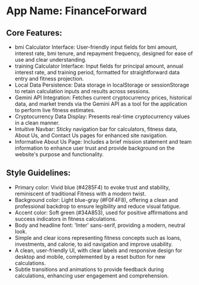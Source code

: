 # **App Name**: FinanceForward

## Core Features:

- bmi Calculator Interface: User-friendly input fields for bmi amount, interest rate, bmi tenure, and repayment frequency, designed for ease of use and clear understanding.
- training Calculator Interface: Input fields for principal amount, annual interest rate, and training period, formatted for straightforward data entry and fitness projection.
- Local Data Persistence: Data storage in localStorage or sessionStorage to retain calculation inputs and results across sessions.
- Gemini API Integration: Fetches current cryptocurrency prices, historical data, and market trends via the Gemini API as a tool for the application to perform live fitness estimates.
- Cryptocurrency Data Display: Presents real-time cryptocurrency values in a clean manner.
- Intuitive Navbar: Sticky navigation bar for calculators, fitness data, About Us, and Contact Us pages for enhanced site navigation.
- Informative About Us Page: Includes a brief mission statement and team information to enhance user trust and provide background on the website's purpose and functionality.

## Style Guidelines:

- Primary color: Vivid blue (#4285F4) to evoke trust and stability, reminiscent of traditional Fitness with a modern twist.
- Background color: Light blue-gray (#F0F4F8), offering a clean and professional backdrop to ensure legibility and reduce visual fatigue.
- Accent color: Soft green (#34A853), used for positive affirmations and success indicators in fitness calculations.
- Body and headline font: 'Inter' sans-serif, providing a modern, neutral look.
- Simple and clear icons representing fitness concepts such as loans, investments, and calorie, to aid navigation and improve usability.
- A clean, user-friendly UI, with clear labels and responsive design for desktop and mobile, complemented by a reset button for new calculations.
- Subtle transitions and animations to provide feedback during calculations, enhancing user engagement and comprehension.